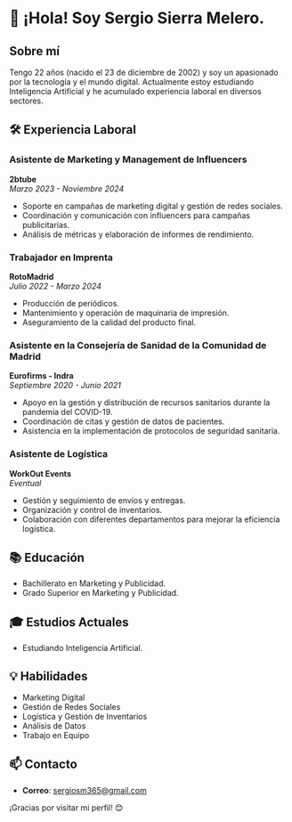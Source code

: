 
# 👋 ¡Hola! Soy Sergio Sierra Melero.

## Sobre mí
Tengo 22 años (nacido el 23 de diciembre de 2002) y soy un apasionado por la tecnología y el mundo digital. Actualmente estoy estudiando Inteligencia Artificial y he acumulado experiencia laboral en diversos sectores.

## 🛠️ Experiencia Laboral

### Asistente de Marketing y Management de Influencers
**2btube**  
*Marzo 2023 - Noviembre 2024*  
- Soporte en campañas de marketing digital y gestión de redes sociales.
- Coordinación y comunicación con influencers para campañas publicitarias.
- Análisis de métricas y elaboración de informes de rendimiento.

### Trabajador en Imprenta
**RotoMadrid**  
*Julio 2022 - Marzo 2024*  
- Producción de periódicos.
- Mantenimiento y operación de maquinaria de impresión.
- Aseguramiento de la calidad del producto final.

### Asistente en la Consejería de Sanidad de la Comunidad de Madrid
**Eurofirms - Indra**  
*Septiembre 2020 - Junio 2021*  
- Apoyo en la gestión y distribución de recursos sanitarios durante la pandemia del COVID-19.
- Coordinación de citas y gestión de datos de pacientes.
- Asistencia en la implementación de protocolos de seguridad sanitaria.

### Asistente de Logística
**WorkOut Events**  
*Eventual*  
- Gestión y seguimiento de envíos y entregas.
- Organización y control de inventarios.
- Colaboración con diferentes departamentos para mejorar la eficiencia logística.

## 📚 Educación
- Bachillerato en Marketing y Publicidad.
- Grado Superior en Marketing y Publicidad.

## 🎓 Estudios Actuales
- Estudiando Inteligencia Artificial.

## 💡 Habilidades
- Marketing Digital
- Gestión de Redes Sociales
- Logística y Gestión de Inventarios
- Análisis de Datos
- Trabajo en Equipo

## 📫 Contacto
- **Correo**: sergiosm365@gmail.com

¡Gracias por visitar mi perfil! 😊

